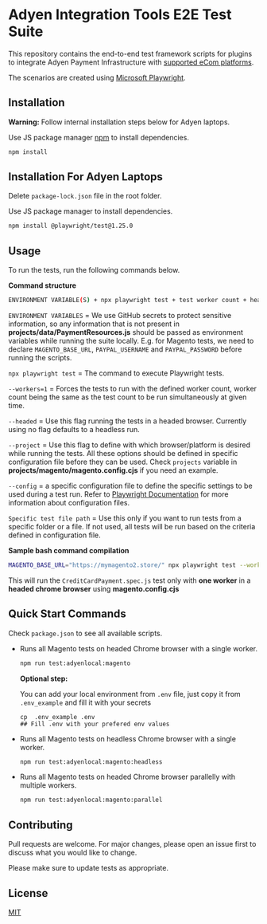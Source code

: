 # Adyen Integration Tools E2E Test Suite

This repository contains the end-to-end test framework scripts for plugins to integrate Adyen Payment Infrastructure with [supported eCom platforms](https://docs.adyen.com/plugins).

The scenarios are created using [Microsoft Playwright](https://playwright.dev/).

## Installation

**Warning:** Follow internal installation steps below for Adyen laptops.

Use JS package manager [npm](https://www.npmjs.com/) to install dependencies.

```bash
npm install
```

## Installation For Adyen Laptops

Delete `package-lock.json` file in the root folder.

Use JS package manager to install dependencies.

```bash
npm install @playwright/test@1.25.0
```

## Usage

To run the tests, run the following commands below.

**Command structure**

```bash
ENVIRONMENT VARIABLE(S) + npx playwright test + test worker count + headless/headed flag + browser to be used + specific config file to be utilized + Specific test to be run
```

`ENVIRONMENT VARIABLES` = We use GitHub secrets to protect sensitive information, so any information that is not present in **projects/data/PaymentResources.js** should be passed as environment variables while running the suite locally. E.g. for Magento tests, we need to declare `MAGENTO_BASE_URL`, `PAYPAL_USERNAME` and `PAYPAL_PASSWORD` before running the scripts.

`npx playwright test` = The command to execute Playwright tests.

`--workers=1` = Forces the tests to run with the defined worker count, worker count being the same as the test count to be run simultaneously at given time.

`--headed` = Use this flag running the tests in a headed browser. Currently using no flag defaults to a headless run.

`--project` = Use this flag to define with which browser/platform is desired while running the tests. All these options should be defined in specific configuration file before they can be used. Check `projects` variable in **projects/magento/magento.config.cjs** if you need an example.

`--config` = a specific configuration file to define the specific settings to be used during a test run. Refer to [Playwright Documentation](https://playwright.dev/docs/test-configuration) for more information about configuration files.

`Specific test file path` = Use this only if you want to run tests from a specific folder or a file. If not used, all tests will be run based on the criteria defined in configuration file.

**Sample bash command compilation**

```bash
MAGENTO_BASE_URL="https://mymagento2.store/" npx playwright test --workers=1 --headed --project=chrome --config=projects/magento/magento.config.cjs projects/magento/tests/CreditCardPayment.spec.js
```

This will run the `CreditCardPayment.spec.js` test only with **one worker** in a **headed chrome browser** using **magento.config.cjs**

## Quick Start Commands

Check `package.json` to see all available scripts.

* Runs all Magento tests on headed Chrome browser with a single worker.

    ```bash
    npm run test:adyenlocal:magento
    ```
    
    **Optional step:**
    
    You can add your local environment from `.env` file, just copy it from `.env_example` and fill it with your secrets

    ```
    cp  .env_example .env
    ## Fill .env with your prefered env values
    ```


* Runs all Magento tests on headless Chrome browser with a single worker.

    ```bash
    npm run test:adyenlocal:magento:headless
    ```

* Runs all Magento tests on headed Chrome browser parallelly with multiple workers.
    
    ```bash
    npm run test:adyenlocal:magento:parallel
    ```

## Contributing

Pull requests are welcome. For major changes, please open an issue first to discuss what you would like to change.

Please make sure to update tests as appropriate.

## License

[MIT](https://choosealicense.com/licenses/mit/)
